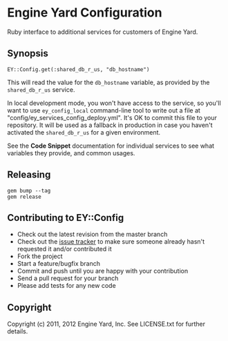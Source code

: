 # Engine Yard Configuration

Ruby interface to additional services for customers of Engine Yard.

## Synopsis

    EY::Config.get(:shared_db_r_us, "db_hostname")

This will read the value for the `db_hostname` variable, as provided by the `shared_db_r_us` service.

In local development mode, you won't have access to the service, so you'll want to use `ey_config_local` command-line tool to write out a file at "config/ey_services_config_deploy.yml".
It's OK to commit this file to your repository.  It will be used as a fallback in production in case you haven't activated the `shared_db_r_us` for a given environment.

See the **Code Snippet** documentation for individual services to see what variables they provide, and common usages.

## Releasing

    gem bump --tag
    gem release

## Contributing to EY::Config
 
* Check out the latest revision from the master branch
* Check out the [issue tracker](https://github.com/engineyard/ey_config/issues) to make sure someone already hasn't requested it and/or contributed it
* Fork the project
* Start a feature/bugfix branch
* Commit and push until you are happy with your contribution
* Send a pull request for your branch
* Please add tests for any new code


## Copyright

Copyright (c) 2011, 2012 Engine Yard, Inc. See LICENSE.txt for
further details.

